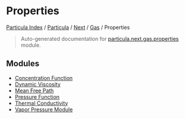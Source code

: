 # Properties

[Particula Index](../../../../README.md#particula-index) / [Particula](../../../index.md#particula) / [Next](../../index.md#next) / [Gas](../index.md#gas) / Properties

> Auto-generated documentation for [particula.next.gas.properties](https://github.com/Gorkowski/particula/blob/main/particula/next/gas/properties/__init__.py) module.

## Modules

- [Concentration Function](./concentration_function.md)
- [Dynamic Viscosity](./dynamic_viscosity.md)
- [Mean Free Path](./mean_free_path.md)
- [Pressure Function](./pressure_function.md)
- [Thermal Conductivity](./thermal_conductivity.md)
- [Vapor Pressure Module](./vapor_pressure_module.md)
